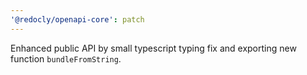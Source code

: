 ```yaml
---
'@redocly/openapi-core': patch
---
```


Enhanced public API by small typescript typing fix and exporting new function `bundleFromString`.
